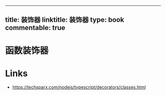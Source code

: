 
---
title: 装饰器
linktitle: 装饰器
type: book
commentable: true
---

# 函数装饰器

# Links

- https://techsparx.com/nodejs/typescript/decorators/classes.html

    